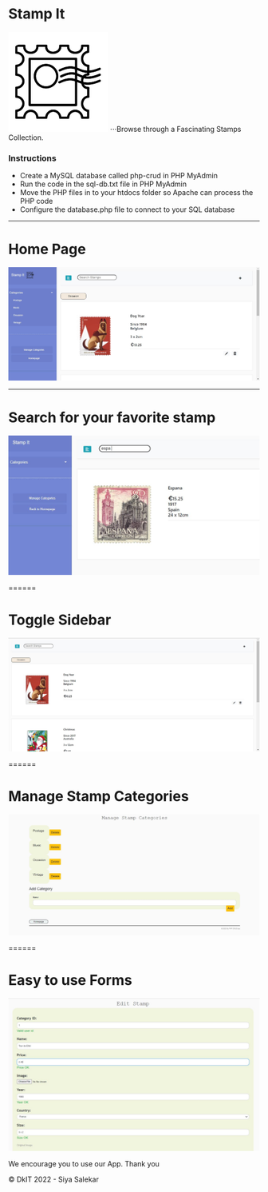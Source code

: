 # Stamp It
![alt text](image_uploads/log.png "Logo")
⋅⋅⋅Browse through a Fascinating Stamps Collection.
### Instructions
* Create a MySQL database called php-crud in PHP MyAdmin
* Run the code in the sql-db.txt file in PHP MyAdmin
* Move the PHP files in to your htdocs folder so Apache can process the PHP code
* Configure the database.php file to connect to your SQL database
---

# Home Page
![alt text](image_uploads/home.JPG "Home")

---

# Search for your favorite stamp
![alt text](image_uploads/search.JPG "Search")

======

# Toggle Sidebar
![alt text](image_uploads/sidebar.JPG "Sidebar")

======

# Manage Stamp Categories
![alt text](image_uploads/manage.JPG "Manage")

======

# Easy to use Forms
![alt text](image_uploads/fom.JPG "Forms")

We encourage you to use our App.
Thank you

&copy; DkIT 2022 - Siya Salekar
